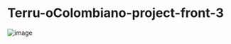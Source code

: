 # Terru-oColombiano-project-front-3

![image](https://user-images.githubusercontent.com/120389000/232874379-203b93f1-a1d4-4b80-b282-629a2894b1c8.png)

